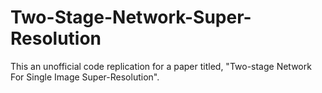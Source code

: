 # Two-Stage-Network-Super-Resolution
This an unofficial code replication for a paper titled, "Two-stage Network For Single Image Super-Resolution".
